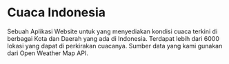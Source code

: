 # Cuaca Indonesia

Sebuah Aplikasi Website untuk yang menyediakan kondisi cuaca terkini di berbagai Kota dan Daerah yang ada di Indonesia. Terdapat lebih dari 6000 lokasi yang dapat di perkirakan cuacanya. Sumber data yang kami gunakan dari Open Weather Map API.

